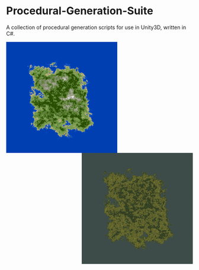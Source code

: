 # Procedural-Generation-Suite
A collection of procedural generation scripts for use in Unity3D, written in C#.


<div align = "center" width = "center" width = 700 height = 700>
  <img src = "https://github.com/Sterberino/Procedural-Generation-Suite/blob/main/Images/IslandTextureSaveTest2.png" width = 300 height = 300 align = "left"/>
  <img src = "https://github.com/Sterberino/Procedural-Generation-Suite/blob/main/Images/Island%20Result.png" width = 300 height = 300 align = "right"/>
</div>

